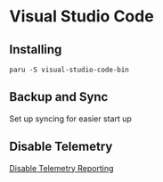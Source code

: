 # Visual Studio Code

## Installing

`paru -S visual-studio-code-bin`

## Backup and Sync

Set up syncing for easier start up

## Disable Telemetry

[Disable Telemetry Reporting](https://code.visualstudio.com/docs/configure/telemetry#_disable-telemetry-reporting)
